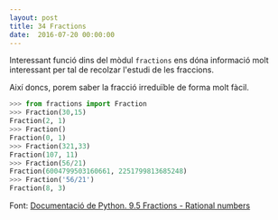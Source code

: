 ```yaml
---
layout: post
title: 34 Fractions
date:  2016-07-20 00:00:00
---
```


Interessant funció dins del mòdul `fractions` ens dóna informació molt interessant per tal de recolzar l'estudi de les fraccions.

Així doncs, porem saber la fracció irreduïble de forma molt fàcil.

```python
>>> from fractions import Fraction
>>> Fraction(30,15)
Fraction(2, 1)
>>> Fraction()
Fraction(0, 1)
>>> Fraction(321,33)
Fraction(107, 11)
>>> Fraction(56/21)
Fraction(6004799503160661, 2251799813685248)
>>> Fraction('56/21')
Fraction(8, 3)
```

Font: [Documentació de Python. 9.5 Fractions - Rational numbers](https://docs.python.org/3.1/library/fractions.html)
